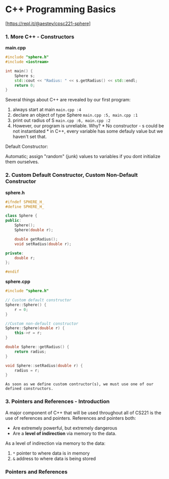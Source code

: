 # C++ Programming Basics
[https://repl.it/@aestey/cpsc221-sphere]

### 1. More C++ - Constructors
**main.cpp**
```cpp
#include "sphere.h"
#include <iostream>

int main() {
	Sphere s;
	std::cout << "Radius: " << s.getRadius() << std::endl;
	return 0;
}
```

Several things about C++ are revealed by our first program:

  1. always start at main 
    `main.cpp :4`
  2. declare an object of type Sphere 
    `main.cpp :5, main.cpp :1`
  3. print out radius of S 
    `main.cpp :6, main.cpp :2`
  4. However, our program is unreliable. Why?
    * No constructor - s could be not instantiated
    * in C++, every variable has some defauly value but we haven't set that.


Default Constructor:
  
  Automatic; assign "random" (junk) values to variables if you dont initialize them ourselves.

 
### 2. Custom Default Constructor, Custom Non-Default Constructor

**sphere.h**
```cpp
#ifndef SPHERE_H_
#define SPHERE_H_

class Sphere {
public:
	Sphere();
	Sphere(double r);

	double getRadius();
	void setRadius(double r);

private:
	double r;
};

#endif
```

**sphere.cpp**
```cpp
#include "sphere.h"

// Custom default constructor
Sphere::Sphere() {
	r = 0;
}

//Custom non-default constructor
Sphere::Sphere(double r) {
	this->r = r;
}

double Sphere::getRadius() {
	return radius;
}

void Sphere::setRadius(double r) {
	radius = r;
}
```
```
As soon as we define custom contructor(s), we must use one of our defined constructors.
```

### 3. Pointers and References - Introduction
A major component of C++ that will be used throughout all of CS221 is the use of references and pointers. 
References and pointers both:
  * Are extremely powerful, but extremely dangerous
  * Are a **level of indirection** via memory to the data.

 As a level of indirection via memory to the data: 
   1. `*` pointer to where data is in memory
   2. `&` address to where data is being stored

### Pointers and References
